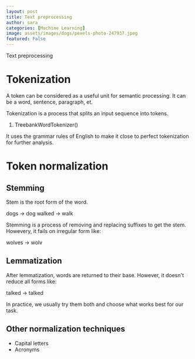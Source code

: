 ```yaml
---
layout: post
title: Text preprocessing
author: sara
categories: [Machine Learning]
image: assets/images/dogs/pexels-photo-247937.jpeg
featured: False
---
```

Text preprocessing

# Tokenization

A token can be considered as a useful unit for semantic processing. It can be a word, sentence, paragraph, et.

Tokenization is a process that splits an input sequence into tokens.

1. TreebankWordTokenizer()

It uses the grammar rules of English to make it close to perfect tokenization for further analysis.

# Token normalization

## Stemming

Stem is the root form of the word. 

dogs -> dog
walked -> walk

Stemming is a process of removing and replacing suffixes to get the stem.
Howevery, it fails on irregular form like:

wolves -> wolv

## Lemmatization

After lemmatization, words are returned to their base.
However, it doesn't reduce all forms like:

talked -> talked 

In practice, we usually try them both and choose what works best for our task.

## Other normalization techniques

* Capital letters
* Acronyms

